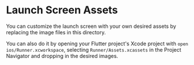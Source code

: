 <!--
SPDX-FileCopyrightText: 2024 Foundation Devices Inc.

SPDX-License-Identifier: GPL-3.0-or-later
-->

# Launch Screen Assets

You can customize the launch screen with your own desired assets by replacing the image files in this directory.

You can also do it by opening your Flutter project's Xcode project with `open ios/Runner.xcworkspace`, selecting `Runner/Assets.xcassets` in the Project Navigator and dropping in the desired images.
